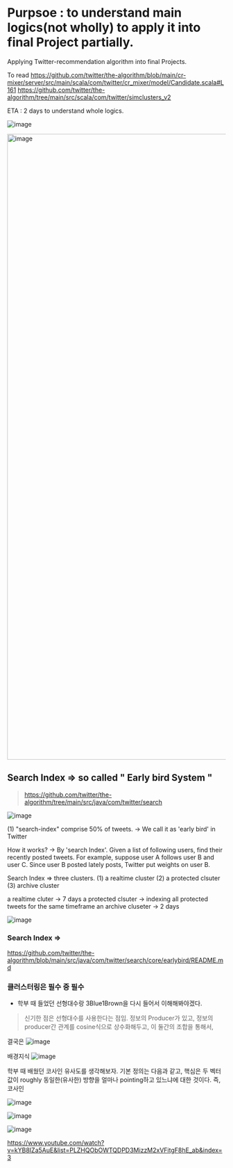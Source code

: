 # Purpsoe : to understand main logics(not wholly) to apply it into final Project partially. 
Applying Twitter-recommendation algorithm into final Projects. 

To read
https://github.com/twitter/the-algorithm/blob/main/cr-mixer/server/src/main/scala/com/twitter/cr_mixer/model/Candidate.scala#L161
https://github.com/twitter/the-algorithm/tree/main/src/scala/com/twitter/simclusters_v2




ETA : 2 days to understand whole logics. 

![image](https://github.com/justdoitjun/finalProject/assets/119689162/76c4a3b3-18de-42dc-ba08-85ab529f9241)

<img width="1440" alt="image" src="https://github.com/justdoitjun/finalProject/assets/119689162/0a05b247-f02d-44d6-8c44-a378e4fa5f91">


## Search Index => so called " Early bird System " 
> https://github.com/twitter/the-algorithm/tree/main/src/java/com/twitter/search

![image](https://github.com/justdoitjun/understandingTwitterAlgorithmtoApplyintoFinalProject/assets/119689162/ea2325eb-3828-4afc-ba09-0b974fc2f472)


(1) "search-index" comprise 50% of tweets. -> We call it as 'early bird' in Twitter

How it works? -> By 'search Index'. 
Given a list of following users, find their recently posted tweets. 
For example, suppose user A follows user B and user C. Since user B posted lately posts, Twitter put weights on user B. 

Search Index => three clusters. 
(1) a realtime cluster (2) a protected clsuter (3) archive cluster

a realtime cluter -> 7 days
a protected clsuter -> indexing all protected tweets for the same timeframe
an archive cluseter -> 2 days


![image](https://github.com/justdoitjun/understandingTwitterAlgorithmtoApplyintoFinalProject/assets/119689162/baad4805-0923-4d3f-82ca-a072d2549724)




### Search Index => 

https://github.com/twitter/the-algorithm/blob/main/src/java/com/twitter/search/core/earlybird/README.md




### 클러스터링은 필수 중 필수
* 학부 때 들었던 선형대수랑 3Blue1Brown을 다시 들어서 이해해봐야겠다. 
> 신기한 점은 선형대수를 사용한다는 점임. 
> 정보의 Producer가 있고, 정보의 producer간 관계를 cosine식으로 상수화해두고, 이 둘간의 조합을 통해서, 

결국은 
![image](https://github.com/justdoitjun/understandingTwitterAlgorithmtoApplyintoFinalProject/assets/119689162/f6e438a7-170c-4ed4-9f69-6919f994f0bb)

배경지식
![image](https://github.com/justdoitjun/understandingTwitterAlgorithmtoApplyintoFinalProject/assets/119689162/1d1edb08-4b4f-493a-8bb2-bd8ce4e1bc8a)

학부 때 배웠던 코사인 유사도를 생각해보자. 기본 정의는 다음과 같고, 핵심은 두 벡터값이 roughly 동일한(유사한) 방향을 얼마나 pointing하고 있느냐에 대한 것이다. 
즉, 코사인 



![image](https://github.com/justdoitjun/understandingTwitterAlgorithmtoApplyintoFinalProject/assets/119689162/d3d8fe60-7b1e-48fb-8b7c-1b7fc46c3e24)


![image](https://github.com/justdoitjun/understandingTwitterAlgorithmtoApplyintoFinalProject/assets/119689162/a539a175-05b6-477c-bf13-f908ee2f814b)


![image](https://github.com/justdoitjun/understandingTwitterAlgorithmtoApplyintoFinalProject/assets/119689162/3104882e-c470-4fe9-a751-31b88b3ddff3)




https://www.youtube.com/watch?v=kYB8IZa5AuE&list=PLZHQObOWTQDPD3MizzM2xVFitgF8hE_ab&index=3
